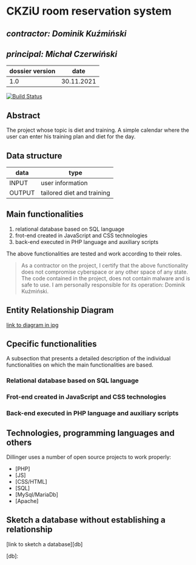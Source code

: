# CKZiU room reservation system

## _contractor: Dominik Kuźmiński_
## _principal: Michał Czerwiński_

| dossier version | date |
| ------ | ------ |
| 1.0 | 30.11.2021 |

[![Build Status](https://travis-ci.org/joemccann/dillinger.svg?branch=master)](https://travis-ci.org/joemccann/dillinger)

## Abstract 

The project whose topic is diet and training. A simple calendar where the user can enter his training plan and diet for the day.

## Data structure

| data | type |
| ------ | ------ |
| INPUT | user information |
| OUTPUT | tailored diet and training |

## Main functionalities

1. relational database based on SQL language
1. frot-end created in JavaScript and CSS technologies
1. back-end executed in PHP language and auxiliary scripts

The above functionalities are tested and work according to their roles.

> As a contractor on the project, I certify that the above functionality 
> does not compromise cyberspace or any other space of any state. 
> The code contained in the project, does not contain malware and is safe to use. 
> I am personally responsible for its operation: Dominik Kuźmiński.

## Entity Relationship Diagram

[link to diagram in jpg][erd]

## Cpecific functionalities

A subsection that presents a detailed description of the individual functionalities on which the main functionalities are based.

### Relational database based on SQL language

### Frot-end created in JavaScript and CSS technologies

### Back-end executed in PHP language and auxiliary scripts

## Technologies, programming languages and others

Dillinger uses a number of open source projects to work properly:

- [PHP]
- [JS]
- [CSS/HTML]
- [SQL]
- [MySql/MariaDb]
- [Apache]


## Sketch a database without establishing a relationship

[link to sketch a database][db]

[erd]: <https://github.com/Michal3456/example_project/blob/main/sprites/Untitled%20Diagram.jpg>
[db]: 
